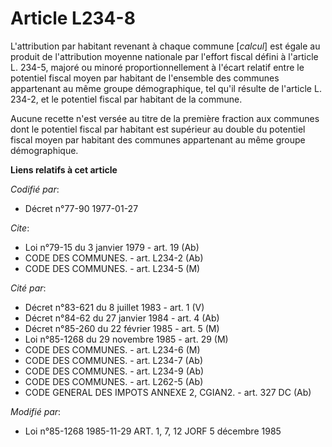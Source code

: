 # Article L234-8

L'attribution par habitant revenant à chaque commune [*calcul*] est égale au produit de l'attribution moyenne nationale par
l'effort fiscal défini à l'article L. 234-5, majoré ou minoré proportionnellement à l'écart relatif entre le potentiel fiscal
moyen par habitant de l'ensemble des communes appartenant au même groupe démographique, tel qu'il résulte de l'article L.
234-2, et le potentiel fiscal par habitant de la commune.

Aucune recette n'est versée au titre de la première fraction aux communes dont le potentiel fiscal par habitant est supérieur
au double du potentiel fiscal moyen par habitant des communes appartenant au même groupe démographique.

**Liens relatifs à cet article**

_Codifié par_:

  - Décret n°77-90 1977-01-27

_Cite_:

  - Loi n°79-15 du 3 janvier 1979 - art. 19 (Ab)
  - CODE DES COMMUNES. - art. L234-2 (Ab)
  - CODE DES COMMUNES. - art. L234-5 (M)

_Cité par_:

  - Décret n°83-621 du 8 juillet 1983 - art. 1 (V)
  - Décret n°84-62 du 27 janvier 1984 - art. 4 (Ab)
  - Décret n°85-260 du 22 février 1985 - art. 5 (M)
  - Loi n°85-1268 du 29 novembre 1985 - art. 29 (M)
  - CODE DES COMMUNES. - art. L234-6 (M)
  - CODE DES COMMUNES. - art. L234-7 (Ab)
  - CODE DES COMMUNES. - art. L234-9 (Ab)
  - CODE DES COMMUNES. - art. L262-5 (Ab)
  - CODE GENERAL DES IMPOTS ANNEXE 2, CGIAN2. - art. 327 DC (Ab)

_Modifié par_:

  - Loi n°85-1268 1985-11-29 ART. 1, 7, 12 JORF 5 décembre 1985
